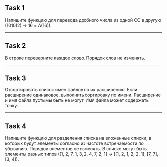 ## Task 1
Напишите функцию для перевода дробного числа из одной СС в другую (1010(2) -> 16 = A(16)).
___

## Task 2
В строке переверните каждое слово. Порядок слов не изменять.
___

## Task 3
Отсортировать список имен файлов по их расширению. Если расширение одинаковое, выполнить сортировку по имени. Расширение и имя файла пустымы быть не могут. Имя файла может содержать точку.
___

## Task 4
Напишите функцию для разделения списка на вложенные списки, в которых будут элементы согласно их частоте встречаемости по убыванию. Порядок элементов не изменять. В списке могут быть элементы разных типов ([1, 2, 7, 1, 3, 2, 4, 7, 2, 1] -> [[1, 2, 1, 2, 2, 1], [7, 7], [3, 4]).